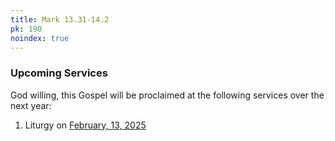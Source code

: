 ```yaml
---
title: Mark 13.31-14.2
pk: 190
noindex: true
---
```


### Upcoming Services

God willing, this Gospel will be proclaimed at the following services over the next year:


1. Liturgy on [February, 13, 2025](https://orthocal.info/readings/gregorian/2025/02/13/)

